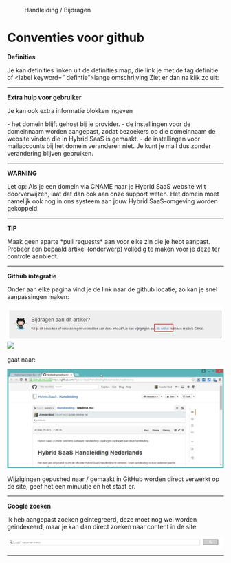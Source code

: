 <properties>
	<page>
		<title>Hybrid SaaS | Online Business Software</title>
	</page>
	<menu>
		<position>Handleiding / Bijdragen</position>
		<title>Conventies</title>
	</menu>
</properties>

Conventies voor github
================================


**Definities**

Je kan definities linken uit de definities map, die link je met de tag <label>definitie</label> of <label keyword=” defintie”>lange omschrijving</label>
Ziet er dan na klik zo uit:

------------

**Extra hulp voor gebruiker**

Je kan ook extra informatie blokken ingeven

<div class="info">
- het domein blijft gehost bij je provider.
- de instellingen voor de domeinnaam worden aangepast, zodat bezoekers op die domeinnaam de website vinden die in Hybrid SaaS is gemaakt.
- de instellingen voor mailaccounts bij het domein veranderen niet. Je kunt je mail dus zonder verandering blijven gebruiken.
</div>

---------------

**WARNING**

<div class="warning">
Let op:
Als je een domein via CNAME naar je Hybrid SaaS website wilt doorverwijzen, laat dat dan ook aan onze support weten. Het domein moet namelijk ook nog in ons systeem aan jouw Hybrid SaaS-omgeving worden gekoppeld.
</div>

--------------

**TIP**

<div class="tip">
Maak geen aparte *pull requests* aan voor elke zin die je hebt aanpast. Probeer een bepaald artikel (onderwerp) volledig te maken voor je deze ter controle aanbiedt. 
</div>

---------------


**Github integratie**

Onder aan elke pagina vind je de link naar de github locatie, zo kan je snel aanpassingen maken:

![](images/feedback-github.jpg) 
![](images/tickets_interne_opmerking.jpg)

gaat naar:

![](images/feedback-1.jpg) 

Wijzigingen gepushed naar / gemaakt in GitHub worden direct verwerkt op de site, geef het een minuutje en het staat er.

-----


**Google zoeken**

Ik heb aangepast zoeken geintegreerd, deze moet nog wel worden geindexeerd, maar je kan dan direct zoeken naar content in de site.

![](images/google-search.jpg) 

-----